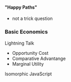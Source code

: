 #### "Happy Paths"
  - not a trick question


###  Basic Economics
Lightning Talk
  - Opportunity Cost
  - Comparative Advantange
  - Marginal Utility



Isomorphic JavaScript
